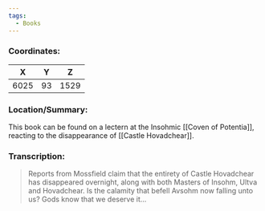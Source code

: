 ```yaml
---
tags:
  - Books
---
```


### Coordinates:
| **X** | **Y**| **Z** |
|:-----:|:----:|:-----:|
|6025  |93   |1529  |

### Location/Summary:
This book can be found on a lectern at the Insohmic [[Coven of Potentia]], reacting to the disappearance of [[Castle Hovadchear]].

### Transcription:
> Reports from Mossfield claim that the entirety of Castle Hovadchear has disappeared overnight, along with both Masters of Insohm, Ultva and Hovadchear. Is the calamity that befell Avsohm now falling unto us? Gods know that we deserve it...
